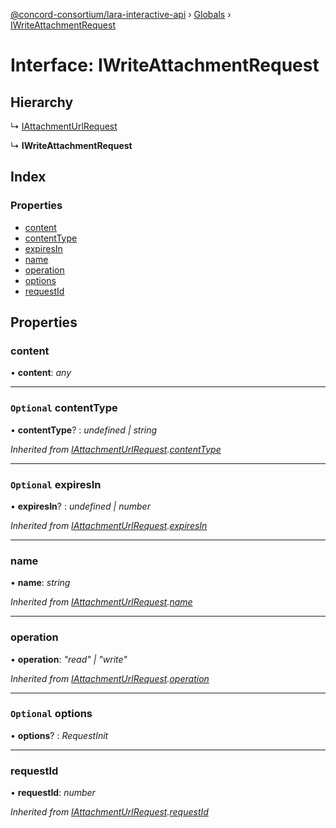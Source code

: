 [@concord-consortium/lara-interactive-api](../README.md) › [Globals](../globals.md) › [IWriteAttachmentRequest](iwriteattachmentrequest.md)

# Interface: IWriteAttachmentRequest

## Hierarchy

  ↳ [IAttachmentUrlRequest](iattachmenturlrequest.md)

  ↳ **IWriteAttachmentRequest**

## Index

### Properties

* [content](iwriteattachmentrequest.md#content)
* [contentType](iwriteattachmentrequest.md#optional-contenttype)
* [expiresIn](iwriteattachmentrequest.md#optional-expiresin)
* [name](iwriteattachmentrequest.md#name)
* [operation](iwriteattachmentrequest.md#operation)
* [options](iwriteattachmentrequest.md#optional-options)
* [requestId](iwriteattachmentrequest.md#requestid)

## Properties

###  content

• **content**: *any*

___

### `Optional` contentType

• **contentType**? : *undefined | string*

*Inherited from [IAttachmentUrlRequest](iattachmenturlrequest.md).[contentType](iattachmenturlrequest.md#optional-contenttype)*

___

### `Optional` expiresIn

• **expiresIn**? : *undefined | number*

*Inherited from [IAttachmentUrlRequest](iattachmenturlrequest.md).[expiresIn](iattachmenturlrequest.md#optional-expiresin)*

___

###  name

• **name**: *string*

*Inherited from [IAttachmentUrlRequest](iattachmenturlrequest.md).[name](iattachmenturlrequest.md#name)*

___

###  operation

• **operation**: *"read" | "write"*

*Inherited from [IAttachmentUrlRequest](iattachmenturlrequest.md).[operation](iattachmenturlrequest.md#operation)*

___

### `Optional` options

• **options**? : *RequestInit*

___

###  requestId

• **requestId**: *number*

*Inherited from [IAttachmentUrlRequest](iattachmenturlrequest.md).[requestId](iattachmenturlrequest.md#requestid)*
